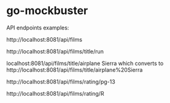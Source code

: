 # go-mockbuster

API endpoints examples:

http://localhost:8081/api/films

http://localhost:8081/api/films/title/run

localhost:8081/api/films/title/airplane Sierra 
which converts to 
http://localhost:8081/api/films/title/airplane%20Sierra

http://localhost:8081/api/films/rating/pg-13

http://localhost:8081/api/films/rating/R


